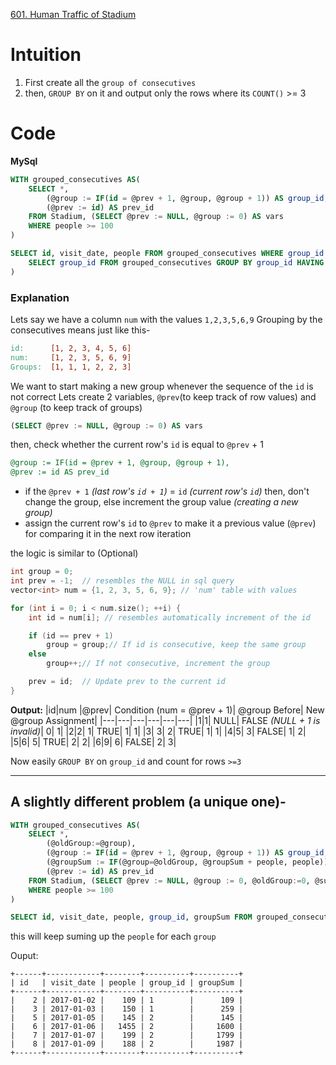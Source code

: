 [601. Human Traffic of Stadium](https://leetcode.com/problems/human-traffic-of-stadium/description/)

# Intuition
1. First create all the `group of consecutives`
2. then, `GROUP BY` on it and output only the rows where its `COUNT()` >= 3

# Code
**MySql**
```sql
WITH grouped_consecutives AS(
    SELECT *,
        (@group := IF(id = @prev + 1, @group, @group + 1)) AS group_id,
        (@prev := id) AS prev_id
    FROM Stadium, (SELECT @prev := NULL, @group := 0) AS vars
    WHERE people >= 100
)

SELECT id, visit_date, people FROM grouped_consecutives WHERE group_id IN (
    SELECT group_id FROM grouped_consecutives GROUP BY group_id HAVING COUNT(id) >= 3
)
```
### Explanation

Lets say we have a column `num` with the values `1,2,3,5,6,9`
Grouping by the consecutives means just like this-
```makefile
id:      [1, 2, 3, 4, 5, 6]
num:     [1, 2, 3, 5, 6, 9]
Groups:  [1, 1, 1, 2, 2, 3]
``` 
We want to start making a new group whenever the sequence of the `id` is not correct
Lets create 2 variables, `@prev`(to keep track of row values) and `@group` (to keep track of groups)
```sql
(SELECT @prev := NULL, @group := 0) AS vars
```
then, check whether the current row's `id` is equal to `@prev` + 1 


```sql
@group := IF(id = @prev + 1, @group, @group + 1),
@prev := id AS prev_id
```
- if the `@prev + 1` *(last row's `id + 1`)* = `id` *(current row's `id`)* then, don't change the group, else increment the group value *(creating a new group)*  
- assign the current row's `id` to `@prev` to make it a previous value (`@prev`) for comparing it in the next row iteration

the logic is similar to (Optional)
```cpp
int group = 0;
int prev = -1;  // resembles the NULL in sql query
vector<int> num = {1, 2, 3, 5, 6, 9}; // 'num' table with values

for (int i = 0; i < num.size(); ++i) {
    int id = num[i]; // resembles automatically increment of the id

    if (id == prev + 1)
        group = group;// If id is consecutive, keep the same group
    else
        group++;// If not consecutive, increment the group

    prev = id;  // Update prev to the current id
}
```
**Output:**
|id|num	|@prev|	Condition (num = @prev + 1)|	@group Before|	New @group Assignment|
|---|---|---|---|---|---|
|1|1|	NULL|	FALSE *(NULL + 1 is invalid)*|	0|	1|
|2|2|	1|	TRUE|	1|	1|
|3|	3|	2|	TRUE|	1|	1|
|4|5|	3|	FALSE|	1|	2|
|5|6|	5|	TRUE|	2|	2|
|6|9|	6|	FALSE|	2|	3|

Now easily `GROUP BY` on `group_id` and count for rows `>=3`


<hr>

## A slightly different problem (a unique one)-
```sql
WITH grouped_consecutives AS(
    SELECT *,
        (@oldGroup:=@group),
        (@group := IF(id = @prev + 1, @group, @group + 1)) AS group_id,
        (@groupSum := IF(@group=@oldGroup, @groupSum + people, people)) as groupSum,
        (@prev := id) AS prev_id
    FROM Stadium, (SELECT @prev := NULL, @group := 0, @oldGroup:=0, @sum:=0) AS vars
    WHERE people >= 100
)

SELECT id, visit_date, people, group_id, groupSum FROM grouped_consecutives;
```
this will keep suming up the `people` for each `group`

Ouput:
```
+------+------------+--------+----------+----------+
| id   | visit_date | people | group_id | groupSum |
+------+------------+--------+----------+----------+
|    2 | 2017-01-02 |    109 | 1        |      109 |
|    3 | 2017-01-03 |    150 | 1        |      259 |
|    5 | 2017-01-05 |    145 | 2        |      145 |
|    6 | 2017-01-06 |   1455 | 2        |     1600 |
|    7 | 2017-01-07 |    199 | 2        |     1799 |
|    8 | 2017-01-09 |    188 | 2        |     1987 |
+------+------------+--------+----------+----------+
```
